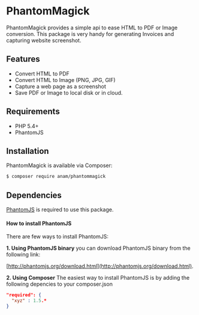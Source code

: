 # PhantomMagick

PhantomMagick provides a simple api to ease HTML to PDF or Image conversion. This package is very handy for generating Invoices and capturing website screenshot.

## Features

- Convert HTML to PDF
- Convert HTML to Image (PNG, JPG, GIF)
- Capture a web page as a screenshot
- Save PDF or Image to local disk or in cloud.

## Requirements

- PHP 5.4+
- PhantomJS

## Installation

PhantomMagick is available via Composer:

```bash
$ composer require anam/phantommagick
```

## Dependencies

[PhantomJS](http://phantomjs.org/download.html) is required to use this package.

#### How to install PhantomJS

There are few ways to install PhantomJS:

**1. Using PhantomJS binary**
you can download PhantomJS binary from the following link:

[http://phantomjs.org/download.html](http://phantomjs.org/download.html).

**2. Using Composer**
The easiest way to install PhantomJS is by adding the following depencies to your composer.json

```json
"required": {
  "xyz" : 1.5.*
}
```